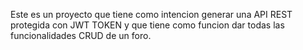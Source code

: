 Este es un proyecto que tiene como intencion generar una API REST protegida con JWT TOKEN y que tiene como funcion dar todas las funcionalidades CRUD de un foro. 
